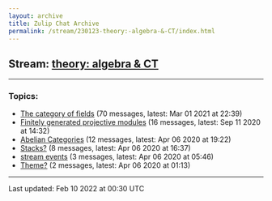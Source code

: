 ```yaml
---
layout: archive
title: Zulip Chat Archive
permalink: /stream/230123-theory:-algebra-&-CT/index.html
---
```


## Stream: [theory: algebra & CT](https://mattecapu.github.io/ct-zulip-archive/stream/230123-theory:-algebra-&-CT/index.html)
---

### Topics:

* [The category of fields](topic/The.20category.20of.20fields.html) (70 messages, latest: Mar 01 2021 at 22:39)
* [Finitely generated projective modules](topic/Finitely.20generated.20projective.20modules.html) (16 messages, latest: Sep 11 2020 at 14:32)
* [Abelian Categories](topic/Abelian.20Categories.html) (12 messages, latest: Apr 06 2020 at 19:22)
* [Stacks?](topic/Stacks.3F.html) (8 messages, latest: Apr 06 2020 at 16:37)
* [stream events](topic/stream.20events.html) (3 messages, latest: Apr 06 2020 at 05:46)
* [Theme?](topic/Theme.3F.html) (2 messages, latest: Apr 06 2020 at 01:13)

<hr><p>Last updated: Feb 10 2022 at 00:30 UTC</p>
